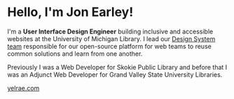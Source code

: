 # Hello, I'm Jon Earley!

I'm a **User Interface Design Engineer** building inclusive and accessible websites at the University of Michigan Library. I lead our [Design System team](http://design-system.lib.umich.edu/) responsible for our open-source platform for web teams to reuse common solutions and learn from one another.

Previously I was a Web Developer for Skokie Public Library and before that I was an Adjunct Web Developer for Grand Valley State University Libraries.

[yelrae.com](https://yelrae.com)
